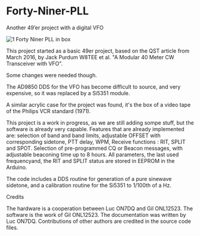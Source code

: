 # Forty-Niner-PLL
Another 49’er project with a digital VFO

![1 Forty Niner PLL in box](https://user-images.githubusercontent.com/17215772/212662253-904d3b2f-a5b2-466a-9a71-697ea7a8484d.jpg)

This project started as a basic 49er project, based on the QST article from March 2016, by Jack Purdum W8TEE et al.
"A Modular 40 Meter CW Transceiver with VFO".

Some changes were needed though.

The AD9850 DDS for the VFO has become difficult to source, and very expensive, so it was replaced by a Si5351 module.

A similar acrylic case for the project was found, it's the box of a video tape of the Philips VCR standard (1971).

This project is a work in progress, as we are still adding sompe stuff, but the software is already very capable.
Features that are already implemented are: 
selection of band and band limits, adjustable OFFSET with corresponding sidetone, PTT delay, WPM, 
Receive functions : RIT, SPLIT and SPOT.
Selection of pre-programmed CQ or Beacon messages, with adjustable beaconing time up to 8 hours.
All parameters, the last used frequencyand, the RIT and SPLIT status are stored in EEPROM in the Arduino.

The code includes a DDS routine for generation of a pure sinewave sidetone, and a calibration routine for the Si5351 to 1/100th of a Hz.

Credits

The hardware is a cooperation between Luc ON7DQ and Gil ONL12523.
The software is the work of Gil ONL12523.
The documentation was written by Luc ON7DQ.
Contributions of other authors are credited in the source code files.
